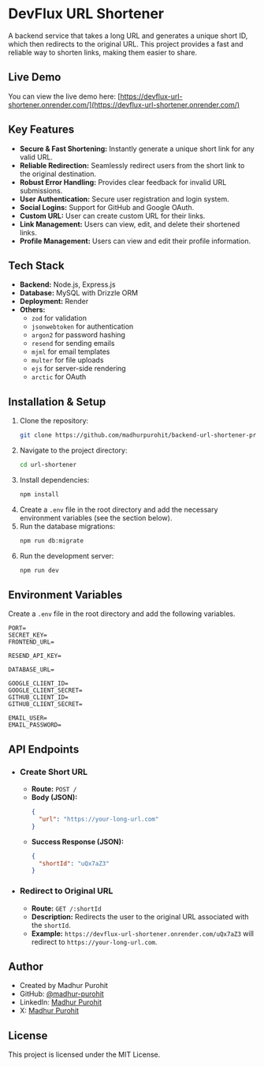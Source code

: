 # DevFlux URL Shortener

A backend service that takes a long URL and generates a unique short ID, which then redirects to the original URL. This project provides a fast and reliable way to shorten links, making them easier to share.

## Live Demo

You can view the live demo here: [https://devflux-url-shortener.onrender.com/](https://devflux-url-shortener.onrender.com/)

## Key Features

- **Secure & Fast Shortening:** Instantly generate a unique short link for any valid URL.
- **Reliable Redirection:** Seamlessly redirect users from the short link to the original destination.
- **Robust Error Handling:** Provides clear feedback for invalid URL submissions.
- **User Authentication:** Secure user registration and login system.
- **Social Logins:** Support for GitHub and Google OAuth.
- **Custom URL:** User can create custom URL for their links.
- **Link Management:** Users can view, edit, and delete their shortened links.
- **Profile Management:** Users can view and edit their profile information.

## Tech Stack

- **Backend:** Node.js, Express.js
- **Database:** MySQL with Drizzle ORM
- **Deployment:** Render
- **Others:**
  - `zod` for validation
  - `jsonwebtoken` for authentication
  - `argon2` for password hashing
  - `resend` for sending emails
  - `mjml` for email templates
  - `multer` for file uploads
  - `ejs` for server-side rendering
  - `arctic` for OAuth

## Installation & Setup

1.  Clone the repository:
    ```bash
    git clone https://github.com/madhurpurohit/backend-url-shortener-project
    ```
2.  Navigate to the project directory:
    ```bash
    cd url-shortener
    ```
3.  Install dependencies:
    ```bash
    npm install
    ```
4.  Create a `.env` file in the root directory and add the necessary environment variables (see the section below).
5.  Run the database migrations:
    ```bash
    npm run db:migrate
    ```
6.  Run the development server:
    ```bash
    npm run dev
    ```

## Environment Variables

Create a `.env` file in the root directory and add the following variables.

```.env.example
PORT=
SECRET_KEY=
FRONTEND_URL=

RESEND_API_KEY=

DATABASE_URL=

GOOGLE_CLIENT_ID=
GOOGLE_CLIENT_SECRET=
GITHUB_CLIENT_ID=
GITHUB_CLIENT_SECRET=

EMAIL_USER=
EMAIL_PASSWORD=
```

## API Endpoints

- ### Create Short URL
  - **Route:** `POST /`
  - **Body (JSON):**
    ```json
    {
      "url": "https://your-long-url.com"
    }
    ```
  - **Success Response (JSON):**
    ```json
    {
      "shortId": "uQx7aZ3"
    }
    ```
- ### Redirect to Original URL
  - **Route:** `GET /:shortId`
  - **Description:** Redirects the user to the original URL associated with the `shortId`.
  - **Example:** `https://devflux-url-shortener.onrender.com/uQx7aZ3` will redirect to `https://your-long-url.com`.

## Author

- Created by Madhur Purohit
- GitHub: [@madhur-purohit](https://github.com/madhur-purohit)
- LinkedIn: [Madhur Purohit](https://www.linkedin.com/in/madhur-purohit-686322209/)
- X: [Madhur Purohit](https://x.com/Madhurdotdev)

## License

This project is licensed under the MIT License.
